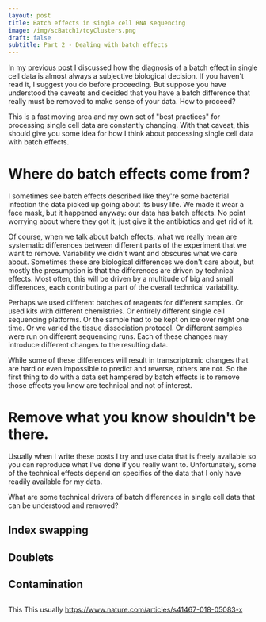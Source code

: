 ```yaml
---
layout: post
title: Batch effects in single cell RNA sequencing 
image: /img/scBatch1/toyClusters.png
draft: false
subtitle: Part 2 - Dealing with batch effects
---
```


In my [previous post](..) I discussed how the diagnosis of a batch effect in single cell data is almost always a subjective biological decision.  If you haven't read it, I suggest you do before proceeding.  But suppose you have understood the caveats and decided that you have a batch difference that really must be removed to make sense of your data.  How to proceed?

This is a fast moving area and my own set of "best practices" for processing single cell data are constantly changing.  With that caveat, this should give you some idea for how I think about processing single cell data with batch effects.

# Where do batch effects come from?

I sometimes see batch effects described like they're some bacterial infection the data picked up going about its busy life.  We made it wear a face mask, but it happened anyway: our data has batch effects.  No point worrying about where they got it, just give it the antibiotics and get rid of it.

Of course, when we talk about batch effects, what we really mean are systematic differences between different parts of the experiment that we want to remove.  Variability we didn't want and obscures what we care about.  Sometimes these are biological differences we don't care about, but mostly the presumption is that the differences are driven by technical effects.  Most often, this will be driven by a multitude of big and small differences, each contributing a part of the overall technical variability.

Perhaps we used different batches of reagents for different samples.  Or used kits with different chemistries.  Or entirely different single cell sequencing platforms.  Or the sample had to be kept on ice over night one time.  Or we varied the tissue dissociation protocol.  Or different samples were run on different sequencing runs.  Each of these changes may introduce different changes to the resulting data.

While some of these differences will result in transcriptomic changes that are hard or even impossible to predict and reverse, others are not.  So the first thing to do with a data set hampered by batch effects is to remove those effects you know are technical and not of interest.

# Remove what you know shouldn't be there.

Usually when I write these posts I try and use data that is freely available so you can reproduce what I've done if you really want to.  Unfortunately, some of the technical effects depend on specifics of the data that I only have readily available for my data.

What are some technical drivers of batch differences in single cell data that can be understood and removed?

## Index swapping

## Doublets

## Contamination

## 
This 
This usually https://www.nature.com/articles/s41467-018-05083-x


